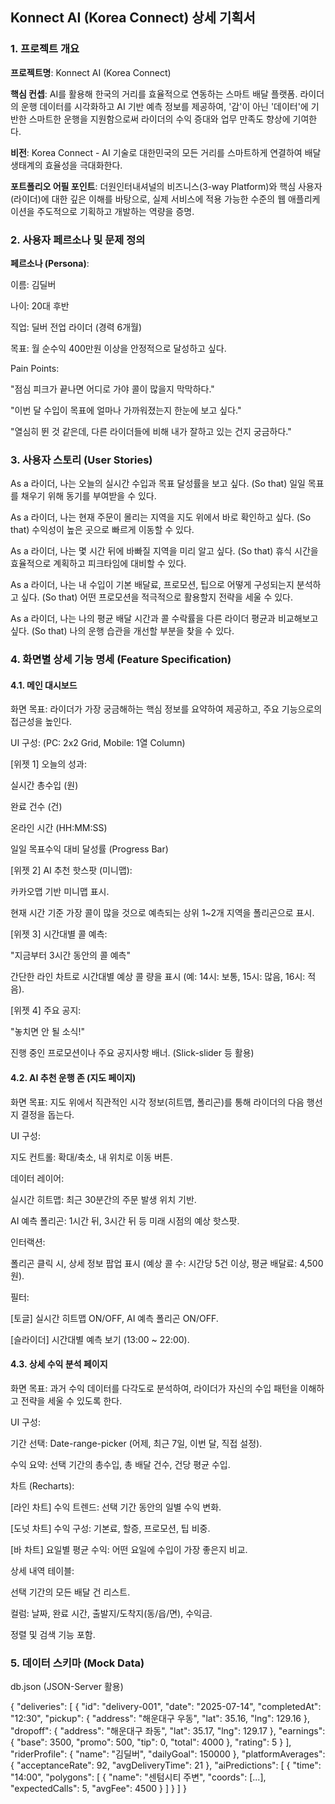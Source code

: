 ## Konnect AI (Korea Connect) 상세 기획서

### 1. 프로젝트 개요

**프로젝트명**: Konnect AI (Korea Connect)

**핵심 컨셉**: AI를 활용해 한국의 거리를 효율적으로 연동하는 스마트 배달 플랫폼. 라이더의 운행 데이터를 시각화하고 AI 기반 예측 정보를 제공하여, '감'이 아닌 '데이터'에 기반한 스마트한 운행을 지원함으로써 라이더의 수익 증대와 업무 만족도 향상에 기여한다.

**비전**: Korea Connect - AI 기술로 대한민국의 모든 거리를 스마트하게 연결하여 배달 생태계의 효율성을 극대화한다.

**포트폴리오 어필 포인트**: 더원인터내셔널의 비즈니스(3-way Platform)와 핵심 사용자(라이더)에 대한 깊은 이해를 바탕으로, 실제 서비스에 적용 가능한 수준의 웹 애플리케이션을 주도적으로 기획하고 개발하는 역량을 증명.

### 2. 사용자 페르소나 및 문제 정의

**페르소나 (Persona)**:

이름: 김딜버

나이: 20대 후반

직업: 딜버 전업 라이더 (경력 6개월)

목표: 월 순수익 400만원 이상을 안정적으로 달성하고 싶다.

Pain Points:

"점심 피크가 끝나면 어디로 가야 콜이 많을지 막막하다."

"이번 달 수입이 목표에 얼마나 가까워졌는지 한눈에 보고 싶다."

"열심히 뛴 것 같은데, 다른 라이더들에 비해 내가 잘하고 있는 건지 궁금하다."

### 3. 사용자 스토리 (User Stories)

As a 라이더, 나는 오늘의 실시간 수입과 목표 달성률을 보고 싶다. (So that) 일일 목표를 채우기 위해 동기를 부여받을 수 있다.

As a 라이더, 나는 현재 주문이 몰리는 지역을 지도 위에서 바로 확인하고 싶다. (So that) 수익성이 높은 곳으로 빠르게 이동할 수 있다.

As a 라이더, 나는 몇 시간 뒤에 바빠질 지역을 미리 알고 싶다. (So that) 휴식 시간을 효율적으로 계획하고 피크타임에 대비할 수 있다.

As a 라이더, 나는 내 수입이 기본 배달료, 프로모션, 팁으로 어떻게 구성되는지 분석하고 싶다. (So that) 어떤 프로모션을 적극적으로 활용할지 전략을 세울 수 있다.

As a 라이더, 나는 나의 평균 배달 시간과 콜 수락률을 다른 라이더 평균과 비교해보고 싶다. (So that) 나의 운행 습관을 개선할 부분을 찾을 수 있다.

### 4. 화면별 상세 기능 명세 (Feature Specification)

#### 4.1. 메인 대시보드

화면 목표: 라이더가 가장 궁금해하는 핵심 정보를 요약하여 제공하고, 주요 기능으로의 접근성을 높인다.

UI 구성: (PC: 2x2 Grid, Mobile: 1열 Column)

[위젯 1] 오늘의 성과:

실시간 총수입 (원)

완료 건수 (건)

온라인 시간 (HH:MM:SS)

일일 목표수익 대비 달성률 (Progress Bar)

[위젯 2] AI 추천 핫스팟 (미니맵):

카카오맵 기반 미니맵 표시.

현재 시간 기준 가장 콜이 많을 것으로 예측되는 상위 1~2개 지역을 폴리곤으로 표시.

[위젯 3] 시간대별 콜 예측:

"지금부터 3시간 동안의 콜 예측"

간단한 라인 차트로 시간대별 예상 콜 량을 표시 (예: 14시: 보통, 15시: 많음, 16시: 적음).

[위젯 4] 주요 공지:

"놓치면 안 될 소식!"

진행 중인 프로모션이나 주요 공지사항 배너. (Slick-slider 등 활용)

#### 4.2. AI 추천 운행 존 (지도 페이지)

화면 목표: 지도 위에서 직관적인 시각 정보(히트맵, 폴리곤)를 통해 라이더의 다음 행선지 결정을 돕는다.

UI 구성:

지도 컨트롤: 확대/축소, 내 위치로 이동 버튼.

데이터 레이어:

실시간 히트맵: 최근 30분간의 주문 발생 위치 기반.

AI 예측 폴리곤: 1시간 뒤, 3시간 뒤 등 미래 시점의 예상 핫스팟.

인터랙션:

폴리곤 클릭 시, 상세 정보 팝업 표시 (예상 콜 수: 시간당 5건 이상, 평균 배달료: 4,500원).

필터:

[토글] 실시간 히트맵 ON/OFF, AI 예측 폴리곤 ON/OFF.

[슬라이더] 시간대별 예측 보기 (13:00 ~ 22:00).

#### 4.3. 상세 수익 분석 페이지

화면 목표: 과거 수익 데이터를 다각도로 분석하여, 라이더가 자신의 수입 패턴을 이해하고 전략을 세울 수 있도록 한다.

UI 구성:

기간 선택: Date-range-picker (어제, 최근 7일, 이번 달, 직접 설정).

수익 요약: 선택 기간의 총수입, 총 배달 건수, 건당 평균 수입.

차트 (Recharts):

[라인 차트] 수익 트렌드: 선택 기간 동안의 일별 수익 변화.

[도넛 차트] 수익 구성: 기본료, 할증, 프로모션, 팁 비중.

[바 차트] 요일별 평균 수익: 어떤 요일에 수입이 가장 좋은지 비교.

상세 내역 테이블:

선택 기간의 모든 배달 건 리스트.

컬럼: 날짜, 완료 시간, 출발지/도착지(동/읍/면), 수익금.

정렬 및 검색 기능 포함.

### 5. 데이터 스키마 (Mock Data)

db.json (JSON-Server 활용)

{
"deliveries": [
{
"id": "delivery-001",
"date": "2025-07-14",
"completedAt": "12:30",
"pickup": { "address": "해운대구 우동", "lat": 35.16, "lng": 129.16 },
"dropoff": { "address": "해운대구 좌동", "lat": 35.17, "lng": 129.17 },
"earnings": { "base": 3500, "promo": 500, "tip": 0, "total": 4000 },
"rating": 5
}
],
"riderProfile": {
"name": "김딜버",
"dailyGoal": 150000
},
"platformAverages": {
"acceptanceRate": 92,
"avgDeliveryTime": 21
},
"aiPredictions": [
{
"time": "14:00",
"polygons": [
{ "name": "센텀시티 주변", "coords": [...], "expectedCalls": 5, "avgFee": 4500 }
]
}
]
}
